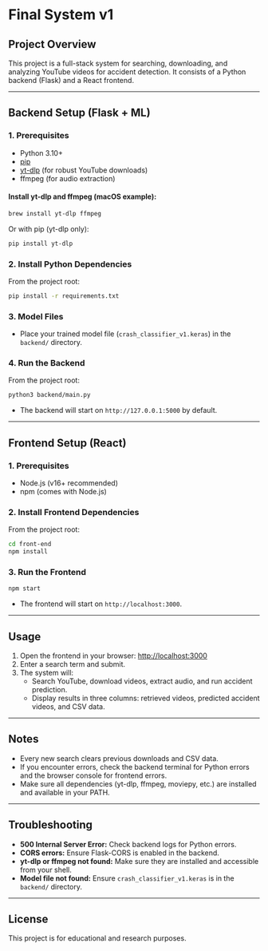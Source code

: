 # Final System v1

## Project Overview
This project is a full-stack system for searching, downloading, and analyzing YouTube videos for accident detection. It consists of a Python backend (Flask) and a React frontend.

---

## Backend Setup (Flask + ML)

### 1. Prerequisites
- Python 3.10+
- [pip](https://pip.pypa.io/en/stable/)
- [yt-dlp](https://github.com/yt-dlp/yt-dlp) (for robust YouTube downloads)
- ffmpeg (for audio extraction)

#### Install yt-dlp and ffmpeg (macOS example):
```sh
brew install yt-dlp ffmpeg
```
Or with pip (yt-dlp only):
```sh
pip install yt-dlp
```

### 2. Install Python Dependencies
From the project root:
```sh
pip install -r requirements.txt
```

### 3. Model Files
- Place your trained model file (`crash_classifier_v1.keras`) in the `backend/` directory.

### 4. Run the Backend
From the project root:
```sh
python3 backend/main.py
```
- The backend will start on `http://127.0.0.1:5000` by default.

---

## Frontend Setup (React)

### 1. Prerequisites
- Node.js (v16+ recommended)
- npm (comes with Node.js)

### 2. Install Frontend Dependencies
From the project root:
```sh
cd front-end
npm install
```

### 3. Run the Frontend
```sh
npm start
```
- The frontend will start on `http://localhost:3000`.

---

## Usage
1. Open the frontend in your browser: [http://localhost:3000](http://localhost:3000)
2. Enter a search term and submit.
3. The system will:
   - Search YouTube, download videos, extract audio, and run accident prediction.
   - Display results in three columns: retrieved videos, predicted accident videos, and CSV data.

---

## Notes
- Every new search clears previous downloads and CSV data.
- If you encounter errors, check the backend terminal for Python errors and the browser console for frontend errors.
- Make sure all dependencies (yt-dlp, ffmpeg, moviepy, etc.) are installed and available in your PATH.

---

## Troubleshooting
- **500 Internal Server Error:** Check backend logs for Python errors.
- **CORS errors:** Ensure Flask-CORS is enabled in the backend.
- **yt-dlp or ffmpeg not found:** Make sure they are installed and accessible from your shell.
- **Model file not found:** Ensure `crash_classifier_v1.keras` is in the `backend/` directory.

---

## License
This project is for educational and research purposes. 